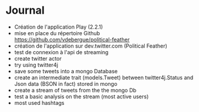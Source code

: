 Journal
=======

- Création de l'application Play (2.2.1)
- mise en place du répertoire Github https://github.com/vdebergue/political-feather
- création de l'application sur dev.twitter.com (Political Feather)
- test de connexion à l'api de streaming
- create twitter actor
- try using twitter4j
- save some tweets into a mongo Database
- create an intermediate trait (models.Tweet) between twitter4j.Status and Json data (BSON in fact) stored in mongo
- create a stream of tweets from the the mongo Db
- test a basic analysis on the stream (most active users)
- most used hashtags

